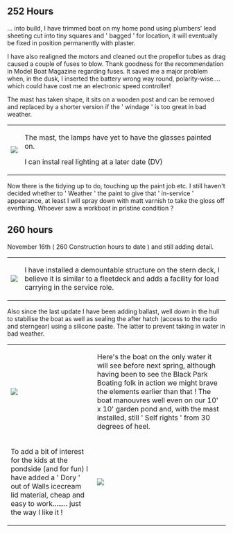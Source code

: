 ## 252 Hours
... into build, I have trimmed boat on my home pond using plumbers' lead sheeting cut into tiny squares and ' bagged ' for location, it will eventually be fixed in position permanently with plaster.

I have also realigned the motors and cleaned out the propellor tubes as drag caused a couple of fuses to blow.
Thank goodness for the recommendation in Model Boat Magazine regarding fuses.
It saved me a major problem when, in the dusk, I inserted the battery wrong way round, polarity-wise.... which could have cost me an electronic speed controller!

The mast has taken shape, it sits on a wooden post and can be removed and replaced by a shorter version if the ' windage ' is too great in bad weather.

<div align="center" class="image-table">
	<table>
		<tr>
			<td class="col2">
				<img src="/jgdr20/assets/jmm/Mast6a.JPG">
			</td>
			<td class="col2">
				<p>The mast, the lamps have yet to have the glasses painted on.</p>
				<p>I can instal real lighting at a later date (DV)</p>
			</td>
		</tr>
	</table>
</div>

Now there is the tidying up to do, touching up the paint job etc.
I still haven't decided whether to ' Weather ' the paint to give that ' in-service ' appearance,
at least I will spray down with matt varnish to take the gloss off everthing.
Whoever saw a workboat in pristine condition ?

## 260 hours
November 16th ( 260 Construction hours to date ) and still adding detail.

<div align="center" class="image-table">
	<table>
		<tr>
			<td class="col2">
				<img src="/jgdr20/assets/jmm/Fleetdeck.jpg">
			</td>
			<td class="col2">
				<p>I have installed a demountable structure on the stern deck, I believe it is similar to a fleetdeck and adds a facility for load carrying in the service role.</p>
			</td>
		</tr>
	</table>
</div>

Also since the last update I have been adding ballast, well down in the hull to stabilise the boat
as well as sealing the after hatch (access to the radio and sterngear) using a silicone paste.
The latter to prevent taking in water in bad weather.

<div align="center" class="image-table">
	<table>
		<tr>
			<td class="col2">
				<img src="/jgdr20/assets/jmm/finished.JPG">
			</td>
			<td class="col2">
				<p>Here's the boat on the only water it will see before next spring, although having been to see the Black Park Boating folk in action we might brave the elements earlier than that ! The boat manouvres well even on our 10' x 10' garden pond and, with the mast installed, still ' Self rights ' from 30 degrees of heel.</p>
			</td>
		</tr>
		<tr>
			<td>
				<p>To add a bit of interest for the kids at the pondside (and for fun) I have added a ' Dory ' out of Walls icecream lid material, cheap and easy to work........ just the way I like it !</p>
			</td>
			<td>
				<img src="/jgdr20/assets/jmm/doryadded.jpg">
			</td>
		</tr>
	</table>
</div>